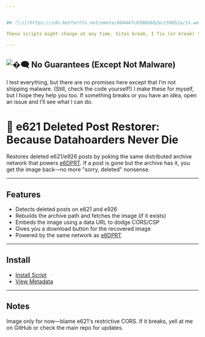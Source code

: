 ```yaml
---


## ![⚠️](https://cdn.betterttv.net/emote/604447c0306b602acc59852a/1x.webp) Heads Up: Stuff Changes

These scripts might change at any time. Sites break, I fix (or break) things, and sometimes I add new features if I feel like it (especially for sites I use a lot). I make these for myself first, but if they help you, awesome.

---
```


## ![�️‍🗨️](https://static-cdn.jtvnw.net/emoticons/v2/emotesv2_20c7bda61faa4e07b6a7d523d2bc9172/animated/light/1.0) No Guarantees (Except Not Malware)

I test everything, but there are no promises here except that I’m not shipping malware. (Still, check the code yourself!) I make these for myself, but I hope they help you too. If something breaks or you have an idea, open an issue and I’ll see what I can do.

# 🦦 e621 Deleted Post Restorer: Because Datahoarders Never Die

Restores deleted e621/e926 posts by poking the same distributed archive network that powers [e6DPRT](https://e6dprt.benjifox.gay/). If a post is gone but the archive has it, you get the image back—no more "sorry, deleted" nonsense.

---

## Features

- Detects deleted posts on e621 and e926
- Rebuilds the archive path and fetches the image (if it exists)
- Embeds the image using a data URL to dodge CORS/CSP
- Gives you a download button for the recovered image
- Powered by the same network as [e6DPRT](https://e6dprt.benjifox.gay/)

---

## Install

- [Install Script](https://updates.benjifox.gay/e621.net.user.js)
- [View Metadata](https://updates.benjifox.gay/e621.net.meta.js)

---

## Notes

Image only for now—blame e621's restrictive CORS. If it breaks, yell at me on GitHub or check the main repo for updates.
